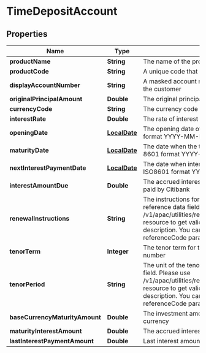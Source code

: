 # TimeDepositAccount

## Properties
Name | Type | Description | Notes
------------ | ------------- | ------------- | -------------
**productName** | **String** | The name of the product |  [optional]
**productCode** | **String** | A unique code that identifies the product |  [optional]
**displayAccountNumber** | **String** | A masked account number that can be displayed to the customer | 
**originalPrincipalAmount** | **Double** | The original principal amount when account opened. |  [optional]
**currencyCode** | **String** | The currency code of the account in ISO 4217 format |  [optional]
**interestRate** | **Double** | The rate of interest applicable for the time deposit |  [optional]
**openingDate** | [**LocalDate**](LocalDate.md) | The opening date of the time deposit, in ISO 8601 format YYYY-MM-DD |  [optional]
**maturityDate** | [**LocalDate**](LocalDate.md) | The date when the time deposit will mature, in ISO 8601 format YYYY-MM-DD |  [optional]
**nextInterestPaymentDate** | [**LocalDate**](LocalDate.md) | The date when interest will be paid by Citibank, in ISO8601 format YYYY-MM-DD |  [optional]
**interestAmountDue** | **Double** | The accrued interest amount which has not yet been paid by Citibank |  [optional]
**renewalInstructions** | **String** | The instructions for time deposit renewal. This is a reference data field. Please use /v1/apac/utilities/referenceData/{renewalInstructions} resource to get valid value of this field with description. You can use the field name as the referenceCode parameter to retrieve the values. |  [optional]
**tenorTerm** | **Integer** | The tenor term for the deposit, expressed as a whole number |  [optional]
**tenorPeriod** | **String** | The unit of the tenor term. This is a reference data field. Please use /v1/apac/utilities/referenceData/{tenorPeriod} resource to get valid value of this field with description. You can use the field name as the referenceCode parameter to retrieve the values. |  [optional]
**baseCurrencyMaturityAmount** | **Double** | The investment amount and accrued interest in base currency |  [optional]
**maturityInterestAmount** | **Double** | The accrued interest in base currency. |  [optional]
**lastInterestPaymentAmount** | **Double** | Last interest amount for the time deposit account |  [optional]
